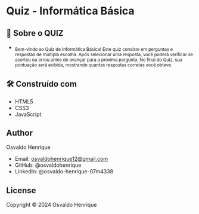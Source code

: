 
# Quiz - Informática Básica
## 🚀 Sobre o QUIZ 
- <sub> Bem-vindo ao Quiz de Informática Básica! Este quiz consiste em perguntas e respostas de múltipla escolha. Após selecionar uma resposta, você poderá verificar se acertou ou errou antes de avançar para a próxima pergunta. No final do Quiz, sua pontuação será exibida, mostrando quantas respostas corretas você obteve.</sub>

## 🛠️ Construído com
- HTML5
- CSS3
- JavaScript

## Author
Osvaldo Henrique

- Email: osvaldohenrique12@gmail.com
- GitHub: @osvaldohenrique
- LinkedIn: @osvaldo-henrique-07m4338
## License
Copyright © 2024 Osvaldo Henrique
